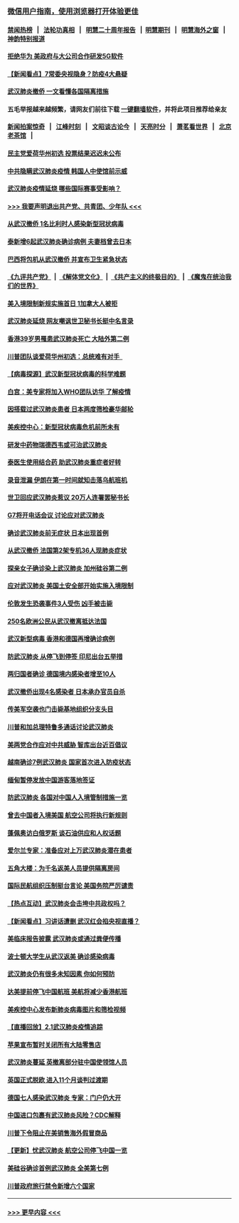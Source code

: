 ### [微信用户指南，使用浏览器打开体验更佳](https://github.com/gfw-breaker/banned-news1/blob/master/indexes/wechat-guide.md?t=0)
#### [禁闻热榜](热点新闻.md?t=0)  &nbsp;&nbsp;|&nbsp;&nbsp; [法轮功真相](https://github.com/gfw-breaker/truth/blob/master/README.md?t=0) &nbsp;&nbsp;|&nbsp;&nbsp; [明慧二十周年报告](https://github.com/gfw-breaker/mh-reports/blob/master/README.md?t=0) &nbsp;&nbsp;|&nbsp;&nbsp;[明慧期刊](https://github.com/gfw-breaker/mh-qikan) &nbsp;&nbsp;|&nbsp;&nbsp; [明慧海外之窗](https://github.com/gfw-breaker/mh-news/blob/master/README.md?t=0) &nbsp;&nbsp;|&nbsp;&nbsp; [神韵特别报道](https://github.com/gfw-breaker/mh-news/blob/master/shenyun.md?t=0)
#### [拒绝华为 美政府与大公司合作研发5G软件](../pages/nsc418/n11844625.md?t=02050711) 
#### [【新闻看点】7常委央视隐身？防疫4大悬疑](../pages/nsc418/n11844611.md?t=02050711) 
#### [武汉肺炎撤侨 一文看懂各国隔离措施](../pages/nsc418/n11844216.md?t=02050711) 
#### 五毛举报越来越频繁，请网友们前往下载 [一键翻墙软件](https://github.com/gfw-breaker/ssr-accounts)，并将此项目推荐给亲友
#### [新闻拍案惊奇](https://github.com/gfw-breaker/banned-news1/blob/master/pages/link4.md) &nbsp;&nbsp;|&nbsp;&nbsp; [江峰时刻](https://github.com/gfw-breaker/banned-news1/blob/master/pages/link4.md) &nbsp;&nbsp;|&nbsp;&nbsp; [文昭谈古论今](https://github.com/gfw-breaker/banned-news1/blob/master/pages/link4.md) &nbsp;&nbsp;|&nbsp;&nbsp; [天亮时分](https://github.com/gfw-breaker/banned-news1/blob/master/pages/link4.md) &nbsp;&nbsp;|&nbsp;&nbsp; [萧茗看世界](https://github.com/gfw-breaker/banned-news1/blob/master/pages/link4.md) &nbsp;&nbsp;|&nbsp;&nbsp; [北京老茶馆](https://github.com/gfw-breaker/banned-news1/blob/master/pages/link4.md) &nbsp;&nbsp;|&nbsp;&nbsp; 
#### [民主党爱荷华州初选 投票结果迟迟未公布](../pages/nsc418/n11844207.md?t=02050711) 
#### [中共隐瞒武汉肺炎疫情 韩国人中使馆前示威](../pages/nsc418/n11844084.md?t=02050711) 
#### [武汉肺炎疫情延烧 哪些国际赛事受影响？](../pages/nsc418/n11843958.md?t=02050711) 
#### [>>> 我要声明退出共产党、共青团、少年队 <<<](https://github.com/begood0513/goodnews/blob/master/quit/letter.md) 
#### [从武汉撤侨 1名比利时人感染新型冠状病毒](../pages/nsc418/n11843977.md?t=02050711) 
#### [泰新增6起武汉肺炎确诊病例 夫妻档曾去日本](../pages/nsc418/n11843900.md?t=02050711) 
#### [巴西将包机从武汉撤侨 并宣布卫生紧急状态](../pages/nsc418/n11843418.md?t=02050711) 
#### [《九评共产党》](https://github.com/begood0513/9ping.md/blob/master/README.md) &nbsp;|&nbsp; [《解体党文化》](../../../../jtdwh.md/blob/master/README.md)  &nbsp;|&nbsp; [《共产主义的终极目的》](../../../../gczydzjmd.md/blob/master/README.md) &nbsp;|&nbsp; [《魔鬼在统治我们的世界》](../../../../mgztzwmdsj.md/blob/master/README.md) 
#### [美入境限制新规实施首日 1加拿大人被拒](../pages/nsc418/n11843058.md?t=02050711) 
#### [武汉肺炎延烧 网友嘲讽世卫秘书长挺中名言录](../pages/nsc418/n11843056.md?t=02050711) 
#### [香港39岁男罹患武汉肺炎死亡 大陆外第二例](../pages/nsc418/n11843026.md?t=02050711) 
#### [川普团队谈爱荷华州初选：总统难有对手  ](../pages/nsc418/n11842867.md?t=02050711) 
#### [【病毒探源】武汉新型冠状病毒的科学难题](../pages/nsc418/n11842176.md?t=02050711) 
#### [白宫：美专家将加入WHO团队访华 了解疫情](../pages/nsc418/n11842198.md?t=02050711) 
#### [因搭载过武汉肺炎患者 日本两度筛检豪华邮轮](../pages/nsc418/n11842447.md?t=02050711) 
#### [美疾控中心：新型冠状病毒危机前所未有](../pages/nsc418/n11842406.md?t=02050711) 
#### [研发中药物瑞德西韦或可治武汉肺炎](../pages/nsc418/n11842100.md?t=02050711) 
#### [泰医生使用结合药 助武汉肺炎重症者好转](../pages/nsc418/n11842096.md?t=02050711) 
#### [录音泄漏 伊朗在第一时间就知击落乌航班机](../pages/nsc418/n11842002.md?t=02050711) 
#### [世卫回应武汉肺炎惹议 20万人连署罢秘书长](../pages/nsc418/n11841664.md?t=02050711) 
#### [G7将开电话会议 讨论应对武汉肺炎](../pages/nsc418/n11841658.md?t=02050711) 
#### [确诊武汉肺炎前无症状 日本出现首例](../pages/nsc418/n11841567.md?t=02050711) 
#### [从武汉撤侨 法国第2架专机36人现肺炎症状](../pages/nsc418/n11841382.md?t=02050711) 
#### [探亲女子确诊染上武汉肺炎 加州硅谷第二例](../pages/nsc418/n11839784.md?t=02050711) 
#### [应对武汉肺炎 美国土安全部开始实施入境限制](../pages/nsc418/n11839729.md?t=02050711) 
#### [伦敦发生恐袭事件3人受伤 凶手被击毙](../pages/nsc418/n11839442.md?t=02050711) 
#### [250名欧洲公民从武汉撤离抵达法国](../pages/nsc418/n11839438.md?t=02050711) 
#### [武汉新型病毒 香港和德国再增确诊病例](../pages/nsc418/n11839381.md?t=02050711) 
#### [防武汉肺炎 从停飞到停签 印尼出台五举措](../pages/nsc418/n11839282.md?t=02050711) 
#### [两归国者确诊 德国境内感染者增至10人](../pages/nsc418/n11839164.md?t=02050711) 
#### [武汉撤侨出现4名感染者 日本承办官员自杀](../pages/nsc418/n11839044.md?t=02050711) 
#### [传美军空袭也门击毙基地组织分支头目](../pages/nsc418/n11839210.md?t=02050711) 
#### [川普和加总理特鲁多通话讨论武汉肺炎](../pages/nsc418/n11839128.md?t=02050711) 
#### [美两党合作应对中共威胁 智库出台近百倡议](../pages/nsc418/n11838437.md?t=02050711) 
#### [越南确诊7例武汉肺炎 国家首次进入防疫状态](../pages/nsc418/n11838860.md?t=02050711) 
#### [缅甸暂停发放中国游客落地签证](../pages/nsc418/n11838730.md?t=02050711) 
#### [防武汉肺炎 各国对中国人入境管制措施一览](../pages/nsc418/n11838726.md?t=02050711) 
#### [曾去中国者入境美国 航空公司将执行新规则](../pages/nsc418/n11838375.md?t=02050711) 
#### [蓬佩奥访白俄罗斯 谈石油供应和人权话题](../pages/nsc418/n11838242.md?t=02050711) 
#### [爱尔兰专家：准备应对上万武汉肺炎潜在患者](../pages/nsc418/n11837978.md?t=02050711) 
#### [五角大楼：为千名返美人员提供隔离房间](../pages/nsc418/n11837831.md?t=02050711) 
#### [国际民航组织压制挺台言论 美国务院严厉谴责](../pages/nsc418/n11837791.md?t=02050711) 
#### [【热点互动】武汉肺炎会击垮中共政权吗？](../pages/nsc418/n11837779.md?t=02050711) 
#### [【新闻看点】习讲话遭删 武汉红会掐央视直播？](../pages/nsc418/n11837573.md?t=02050711) 
#### [美临床报告披露 武汉肺炎或通过粪便传播](../pages/nsc418/n11837626.md?t=02050711) 
#### [波士顿大学生从武汉返美 确诊感染病毒](../pages/nsc418/n11837580.md?t=02050711) 
#### [武汉肺炎仍有很多未知因素 你如何预防](../pages/nsc418/n11837666.md?t=02050711) 
#### [达美提前停飞中国航班 美航将减少香港航班](../pages/nsc418/n11837649.md?t=02050711) 
#### [美疾控中心发布新肺炎病毒图片和筛检视频](../pages/nsc418/n11837491.md?t=02050711) 
#### [【直播回放】2.1武汉肺炎疫情追踪](../pages/nsc418/n11837232.md?t=02050711) 
#### [苹果宣布暂时关闭所有大陆零售店](../pages/nsc418/n11837097.md?t=02050711) 
#### [武汉肺炎蔓延 英撤离部分驻中国使领馆人员](../pages/nsc418/n11837061.md?t=02050711) 
#### [英国正式脱欧 进入11个月谈判过渡期](../pages/nsc418/n11836911.md?t=02050711) 
#### [德国七人感染武汉肺炎 专家：门户仍大开](../pages/nsc418/n11836344.md?t=02050711) 
#### [中国进口包裹有武汉肺炎风险？CDC解释](../pages/nsc418/n11836321.md?t=02050711) 
#### [川普下令阻止在美销售海外假冒商品](../pages/nsc418/n11836261.md?t=02050711) 
#### [【更新】忧武汉肺炎 航空公司停飞中国一览](../pages/nsc418/n11835931.md?t=02050711) 
#### [美硅谷确诊首例武汉肺炎 全美第七例](../pages/nsc418/n11836093.md?t=02050711) 
#### [川普政府旅行禁令新增六个国家](../pages/nsc418/n11836083.md?t=02050711) 

----
#### [ >>> 更早内容 <<< ](../indexes/nsc418-earlier.md)
